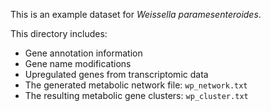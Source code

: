 This is an example dataset for *Weissella paramesenteroides*.

This directory includes:
- Gene annotation information  
- Gene name modifications  
- Upregulated genes from transcriptomic data  
- The generated metabolic network file: `wp_network.txt`  
- The resulting metabolic gene clusters: `wp_cluster.txt`  
